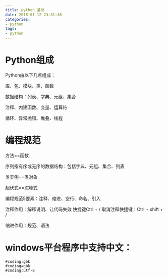 ```yaml
---
title: python 基础
date: 2018-01-12 23:31:30
categories:
- python
tags:
- python
---
```



# Python组成  

Python由以下几点组成：

库、包、模块、类、函数

数据结构：列表、字典、元组、集合

注释、内建函数、变量、运算符

循环、异常抛错、堆叠、线程        

# 编程规范  

方法==函数

序列指有序或无序的数据结构：包括字典、元组、集合、列表

类实例==类对象

起伏式==驼峰式

编程规范5要素：注释、缩进、空行、命名、引入

注释作用：解释说明、让代码失效  快捷键Ctrl + /    取消注释快捷键：Ctrl + shift + /

缩进作用：规范、语法

# windows平台程序中支持中文：

```
#coding:gbk
#coding=gbk
#coding:utf-8
```


